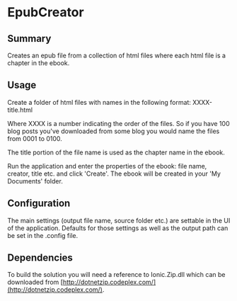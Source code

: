 ﻿EpubCreator
===========

Summary
-------
Creates an epub file from a collection of html files where each
html file is a chapter in the ebook.

Usage
-----
Create a folder of html files with names in the following format:
XXXX-title.html

Where XXXX is a number indicating the order of the files. So if you
have 100 blog posts you've downloaded from some blog you would name
the files from 0001 to 0100.

The title portion of the file name is used as the chapter name in
the ebook.

Run the application and enter the properties of the ebook: file name,
creator, title etc. and click 'Create'. The ebook will be created in
your 'My Documents' folder.

Configuration
-------------
The main settings (output file name, source folder etc.) are settable
in the UI of the application. Defaults for those settings as well as
the output path can be set in the .config file.

Dependencies
------------
To build the solution you will need a reference to Ionic.Zip.dll which
can be downloaded from [http://dotnetzip.codeplex.com/](http://dotnetzip.codeplex.com/).